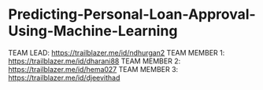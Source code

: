 # Predicting-Personal-Loan-Approval-Using-Machine-Learning
TEAM LEAD: https://trailblazer.me/id/ndhurgan2
TEAM MEMBER 1: https://trailblazer.me/id/dharani88
TEAM MEMBER 2: https://trailblazer.me/id/hema027
TEAM MEMBER 3: https://trailblazer.me/id/djeevithad
